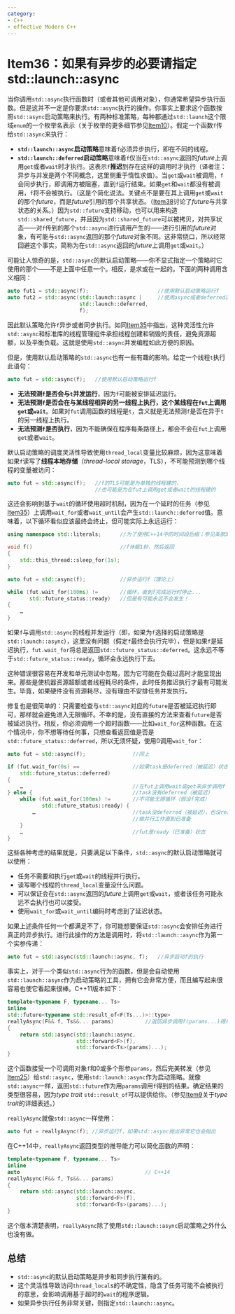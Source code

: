 ```yaml
---
category: 
- C++
- effective Modern C++
---
```


# Item36：如果有异步的必要请指定std::launch::async

当你调用`std::async`执行函数时（或者其他可调用对象），你通常希望异步执行函数。但是这并不一定是你要求`std::async`执行的操作。你事实上要求这个函数按照`std::async`启动策略来执行。有两种标准策略，每种都通过`std::launch`这个限域`enum`的一个枚举名表示（关于枚举的更多细节参见[Item10](../3.MovingToModernCpp/item10.md)）。假定一个函数`f`传给`std::async`来执行：

- **`std::launch::async`启动策略**意味着`f`必须异步执行，即在不同的线程。
- **`std::launch::deferred`启动策略**意味着`f`仅当在`std::async`返回的*future*上调用`get`或者`wait`时才执行。这表示`f`**推迟**到存在这样的调用时才执行（译者注：异步与并发是两个不同概念，这里侧重于惰性求值）。当`get`或`wait`被调用，`f`会同步执行，即调用方被阻塞，直到`f`运行结束。如果`get`和`wait`都没有被调用，`f`将不会被执行。（这是个简化说法。关键点不是要在其上调用`get`或`wait`的那个*future*，而是*future*引用的那个共享状态。（[Item38](../7.TheConcurrencyAPI/item38.md)讨论了*future*与共享状态的关系。）因为`std::future`支持移动，也可以用来构造`std::shared_future`，并且因为`std::shared_future`可以被拷贝，对共享状态——对`f`传到的那个`std::async`进行调用产生的——进行引用的*future*对象，有可能与`std::async`返回的那个*future*对象不同。这非常绕口，所以经常回避这个事实，简称为在`std::async`返回的*future*上调用`get`或`wait`。）

可能让人惊奇的是，`std::async`的默认启动策略——你不显式指定一个策略时它使用的那个——不是上面中任意一个。相反，是求或在一起的。下面的两种调用含义相同：

```cpp
auto fut1 = std::async(f);                      //使用默认启动策略运行f
auto fut2 = std::async(std::launch::async |     //使用async或者deferred运行f
                       std::launch::deferred,
                       f);
```

因此默认策略允许`f`异步或者同步执行。如同[Item35](../7.TheConcurrencyAPI/Item35.md)中指出，这种灵活性允许`std::async`和标准库的线程管理组件承担线程创建和销毁的责任，避免资源超额，以及平衡负载。这就是使用`std::async`并发编程如此方便的原因。

但是，使用默认启动策略的`std::async`也有一些有趣的影响。给定一个线程`t`执行此语句：

```cpp
auto fut = std::async(f);   //使用默认启动策略运行f
```

- **无法预测`f`是否会与`t`并发运行**，因为`f`可能被安排延迟运行。
- **无法预测`f`是否会在与某线程相异的另一线程上执行，这个某线程在`fut`上调用`get`或`wait`**。如果对`fut`调用函数的线程是`t`，含义就是无法预测`f`是否在异于`t`的另一线程上执行。
- **无法预测`f`是否执行**，因为不能确保在程序每条路径上，都会不会在`fut`上调用`get`或者`wait`。

默认启动策略的调度灵活性导致使用`thread_local`变量比较麻烦，因为这意味着如果`f`读写了**线程本地存储**（*thread-local storage*，TLS），不可能预测到哪个线程的变量被访问：

```cpp
auto fut = std::async(f);   //f的TLS可能是为单独的线程建的，
                            //也可能是为在fut上调用get或者wait的线程建的
```

这还会影响到基于`wait`的循环使用超时机制，因为在一个延时的任务（参见[Item35](../7.TheConcurrencyAPI/Item35.md)）上调用`wait_for`或者`wait_until`会产生`std::launch::deferred`值。意味着，以下循环看似应该最终会终止，但可能实际上永远运行：

```cpp
using namespace std::literals;      //为了使用C++14中的时间段后缀；参见条款34

void f()                            //f休眠1秒，然后返回
{
    std::this_thread::sleep_for(1s);
}

auto fut = std::async(f);           //异步运行f（理论上）

while (fut.wait_for(100ms) !=       //循环，直到f完成运行时停止...
       std::future_status::ready)   //但是有可能永远不会发生！
{
    …
}
```

如果`f`与调用`std::async`的线程并发运行（即，如果为`f`选择的启动策略是`std::launch::async`），这里没有问题（假定`f`最终会执行完毕），但是如果`f`是延迟执行，`fut.wait_for`将总是返回`std::future_status::deferred`。这永远不等于`std::future_status::ready`，循环会永远执行下去。

这种错误很容易在开发和单元测试中忽略，因为它可能在负载过高时才能显现出来。那些是使机器资源超额或者线程耗尽的条件，此时任务推迟执行才最有可能发生。毕竟，如果硬件没有资源耗尽，没有理由不安排任务并发执行。

修复也是很简单的：只需要检查与`std::async`对应的`future`是否被延迟执行即可，那样就会避免进入无限循环。不幸的是，没有直接的方法来查看`future`是否被延迟执行。相反，你必须调用一个超时函数——比如`wait_for`这种函数。在这个情况中，你不想等待任何事，只想查看返回值是否是`std::future_status::deferred`，所以无须怀疑，使用0调用`wait_for`：

```cpp
auto fut = std::async(f);               //同上

if (fut.wait_for(0s) ==                 //如果task是deferred（被延迟）状态
    std::future_status::deferred)
{
    …                                   //在fut上调用wait或get来异步调用f
} else {                                //task没有deferred（被延迟）
    while (fut.wait_for(100ms) !=       //不可能无限循环（假设f完成）
           std::future_status::ready) {
        …                               //task没deferred（被延迟），也没ready（已准备）
                                        //做并行工作直到已准备
    }
    …                                   //fut是ready（已准备）状态
}
```

这些各种考虑的结果就是，只要满足以下条件，`std::async`的默认启动策略就可以使用：

- 任务不需要和执行`get`或`wait`的线程并行执行。
- 读写哪个线程的`thread_local`变量没什么问题。
- 可以保证会在`std::async`返回的*future*上调用`get`或`wait`，或者该任务可能永远不会执行也可以接受。
- 使用`wait_for`或`wait_until`编码时考虑到了延迟状态。

如果上述条件任何一个都满足不了，你可能想要保证`std::async`会安排任务进行真正的异步执行。进行此操作的方法是调用时，将`std::launch::async`作为第一个实参传递：

```cpp
auto fut = std::async(std::launch::async, f);   //异步启动f的执行
```

事实上，对于一个类似`std::async`行为的函数，但是会自动使用`std::launch::async`作为启动策略的工具，拥有它会非常方便，而且编写起来很容易也使它看起来很棒。C++11版本如下：

```cpp
template<typename F, typename... Ts>
inline
std::future<typename std::result_of<F(Ts...)>::type>
reallyAsync(F&& f, Ts&&... params)          //返回异步调用f(params...)得来的future
{
    return std::async(std::launch::async,
                      std::forward<F>(f),
                      std::forward<Ts>(params)...);
}
```

这个函数接受一个可调用对象`f`和0或多个形参`params`，然后完美转发（参见[Item25](../5.RRefMovSemPerfForw/item25.md)）给`std::async`，使用`std::launch::async`作为启动策略。就像`std::async`一样，返回`std::future`作为用`params`调用`f`得到的结果。确定结果的类型很容易，因为*type trait* `std::result_of`可以提供给你。（参见[Item9](../3.MovingToModernCpp/item9.md)关于*type trait*的详细表述。）

`reallyAsync`就像`std::async`一样使用：

```cpp
auto fut = reallyAsync(f); //异步运行f，如果std::async抛出异常它也会抛出
```

在C++14中，`reallyAsync`返回类型的推导能力可以简化函数的声明：

```cpp
template<typename F, typename... Ts>
inline
auto                                        // C++14
reallyAsync(F&& f, Ts&&... params)
{
    return std::async(std::launch::async,
                      std::forward<F>(f),
                      std::forward<Ts>(params)...);
}
```

这个版本清楚表明，`reallyAsync`除了使用`std::launch::async`启动策略之外什么也没有做。

## 总结

- `std::async`的默认启动策略是异步和同步执行兼有的。
- 这个灵活性导致访问`thread_local`s的不确定性，隐含了任务可能不会被执行的意思，会影响调用基于超时的`wait`的程序逻辑。
- 如果异步执行任务非常关键，则指定`std::launch::async`。